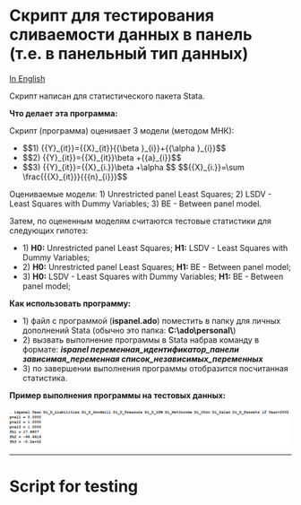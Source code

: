 <h1>Скрипт для тестирования сливаемости данных в панель <br> (т.е. в панельный тип данных)</h1>
<p><a href="#ENG">In English</a></p>
<p>Скрипт написан для статистического пакета Stata.</p>
<p><b>Что делает эта программа:</b></p>
<p> Скрипт (программа) оценивает 3 модели (методом МНК):</p>
<ul>
<li>$$1) {{Y}_{it}}={{X}_{it}}{{\beta }_{i}}+{{\alpha }_{i}}$$</li>
<li>$$2) {{Y}_{it}}={{X}_{it}}\beta +{{a}_{i}}$$</li>
<li>$$3) {{Y}_{it}}={{X}_{i.}}\beta +\alpha $$
$${{X}_{i.}}=\sum \frac{{{X}_{it}}}{{{n}_{i}}}$$</li>
</ul>
<p>Оцениваемые модели: 1) Unrestricted panel Least Squares; 2) LSDV - Least Squares with Dummy Variables; 3) BE - Between panel model.</p>
<p>Затем, по оцененным моделям считаются тестовые статистики для следующих гипотез:</p>
<ul>
<li>1) <b>H0:</b> Unrestricted panel Least Squares; <b>H1:</b> LSDV - Least Squares with Dummy Variables; </li>
<li>2) <b>H0:</b> Unrestricted panel Least Squares; <b>H1:</b> BE - Between panel model; </li>
<li>3) <b>H0:</b> LSDV - Least Squares with Dummy Variables; <b>H1:</b> BE - Between panel model; </li>
</ul>
<p><b>Как использовать программу:</b></p>
<ul>
<li>1) файл с программой (<b>ispanel.ado</b>) поместить в папку для личных дополнений Stata (обычно это папка: <b>C:\ado\personal\</b>)</li>
<li>2) вызвать выполнение программы в Stata набрав команду в формате: <b><i>ispanel переменная_идентификатор_панели зависимая_переменная список_независимых_переменных</i></b></li>
<li>3) по завершении выполнения программы отобразится посчитанная статистика.</li>
</ul>
<p><b>Пример выполнения программы на тестовых данных:</b></p>
<p><img src="example.PNG"></p>
<hr id="ENG">
<h1>Script for testing </h1>
